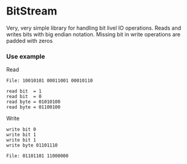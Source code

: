 # BitStream
Very, very simple library for handling bit livel IO operations. Reads and writes bits with big endian notation. 
Missing bit in write operations are padded with zeros
### Use example
Read
```
File: 10010101 00011001 00010110

read bit  = 1
read bit  = 0
read byte = 01010100
read byte = 01100100

```
Write
```
write bit 0
write bit 1
write bit 1
write byte 01101110

File: 01101101 11000000
```
